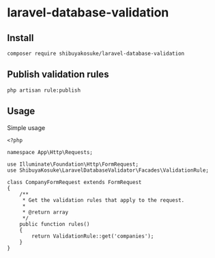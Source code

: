 # laravel-database-validation

## Install

```
composer require shibuyakosuke/laravel-database-validation
```

## Publish validation rules

```
php artisan rule:publish
```

## Usage

Simple usage

```
<?php

namespace App\Http\Requests;

use Illuminate\Foundation\Http\FormRequest;
use ShibuyaKosuke\LaravelDatabaseValidator\Facades\ValidationRule;

class CompanyFormRequest extends FormRequest
{
    /**
     * Get the validation rules that apply to the request.
     *
     * @return array
     */
    public function rules()
    {
        return ValidationRule::get('companies');
    }
}
```